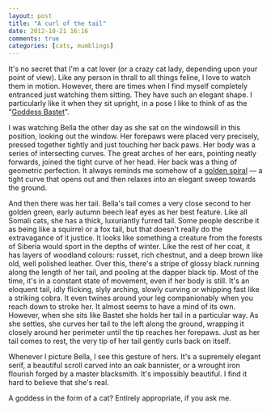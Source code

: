 ```yaml
---
layout: post
title: "A curl of the tail"
date: 2012-10-21 16:16
comments: true
categories: [cats, mumblings]
---
```


It's no secret that I'm a cat lover (or a crazy cat lady, depending upon your point of view). Like any person in thrall to all things feline, I love to watch them in motion. However, there are times when I find myself completely entranced just watching them sitting. They have such an elegant shape. I particularly like it when they sit upright, in a pose I like to think of as the "[Goddess Bastet][1]".

I was watching Bella the other day as she sat on the windowsill in this position, looking out the window. Her forepaws were placed very precisely, pressed together tightly and just touching her back paws. Her body was a series of intersecting curves. The great arches of her ears, pointing neatly forwards, joined the tight curve of her head. Her back was a thing of geometric perfection. It always reminds me somehow of a [golden spiral][2] &mdash; a tight curve that opens out and then relaxes into an elegant sweep towards the ground.

And then there was her tail. Bella's tail comes a very close second to her golden green, early autumn beech leaf eyes as her best feature. Like all Somali cats, she has a thick, luxuriantly furred tail. Some people describe it as being like a squirrel or a fox tail, but that doesn't really do the extravagance of it justice. It looks like something a creature from the forests of Siberia would sport in the depths of winter. Like the rest of her coat, it has layers of woodland colours: russet, rich chestnut, and a deep brown like old, well polished leather. Over this, there's a stripe of glossy black running along the length of her tail, and pooling at the dapper black tip. Most of the time, it's in a constant state of movement, even if her body is still. It's an eloquent tail, idly flicking, slyly arching, slowly curving or whipping fast like a striking cobra. It even twines around your leg companionably when you reach down to stroke her. It almost seems to have a mind of its own. However, when she sits like Bastet she holds her tail in a particular way. As she settles, she curves her tail to the left along the ground, wrapping it closely around her perimeter until the tip reaches her forepaws. Just as her tail comes to rest, the very tip of her tail gently curls back on itself.

Whenever I picture Bella, I see this gesture of hers. It's a supremely elegant serif, a beautiful scroll carved into an oak bannister, or a wrought iron flourish forged by a master blacksmith. It's impossibly beautiful. I find it hard to believe that she's real.

A goddess in the form of a cat? Entirely appropriate, if you ask me.

[1]: https://en.wikipedia.org/wiki/Bastet
[2]: http://en.wikipedia.org/wiki/Golden_spiral
